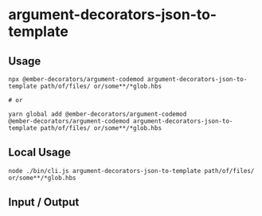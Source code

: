 # argument-decorators-json-to-template


## Usage

```
npx @ember-decorators/argument-codemod argument-decorators-json-to-template path/of/files/ or/some**/*glob.hbs

# or

yarn global add @ember-decorators/argument-codemod
@ember-decorators/argument-codemod argument-decorators-json-to-template path/of/files/ or/some**/*glob.hbs
```

## Local Usage
```
node ./bin/cli.js argument-decorators-json-to-template path/of/files/ or/some**/*glob.hbs
```

## Input / Output

<!--FIXTURES_TOC_START-->
<!--FIXTURES_TOC_END-->

<!--FIXTURES_CONTENT_START-->
<!--FIXTURES_CONTENT_END-->